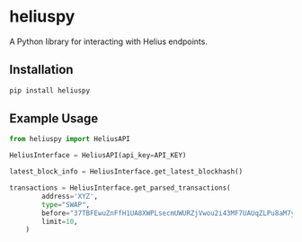 # heliuspy

A Python library for interacting with Helius endpoints.

## Installation

```bash
pip install heliuspy
```

## Example Usage

```python
from heliuspy import HeliusAPI

HeliusInterface = HeliusAPI(api_key=API_KEY)

latest_block_info = HeliusInterface.get_latest_blockhash()

transactions = HeliusInterface.get_parsed_transactions(
        address='XYZ',
        type="SWAP",
        before="37TBFEwuZnFfH1UA8XWPLsecmUWURZjVwou2i43MF7UAUqZLPu8aM7yKH3u14PjRv6qBU6vLvKsHarX6nJnAhNnx",
        limit=10,
    )

```


